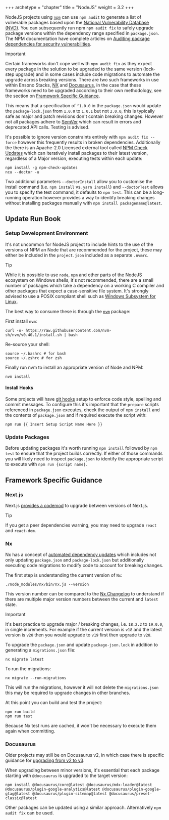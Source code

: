 +++
archetype = "chapter"
title = "NodeJS"
weight = 3.2
+++

NodeJS projects using [`npm`](https://npmjs.com/) can use `npm audit` to generate a list of vulnerable packages based upon the [National Vulnerability Database (NVD)](https://nvd.nist.gov/). You can subsequently run npm `npm audit fix` to safely upgrade package versions within the dependency range specified in `package.json`. The NPM documentation have complete articles on [Auditing package dependencies for security vulnerabilities](https://docs.npmjs.com/auditing-package-dependencies-for-security-vulnerabilities).

> [!IMPORTANT]
> Certain frameworks don't cope well with `npm audit fix` as they expect every package in the solution to be upgraded to the same version (lock-step upgrade) and in some cases include code migrations to automate the upgrade across breaking versions. There are two such frameworks in use within Ensono Stacks, [NX](https://nx.dev/) and [Docusaurus](https://docusaurus.io/), in the case that these frameworks need to be upgraded according to their own methodology, see the section on [Framework Specific Guidance](#framework-specific-guidance).

This means that a specification of `^1.0.0` in the `package.json` would update the `package-lock.json` from `1.0.0` to `1.0.1` but not `2.0.0`, this is typically safe as major and patch revisions don't contain breaking changes. However not all packages adhere to [SemVer](https://semver.org/) which can result in errors and deprecated API calls. Testing is advised.

It's possible to ignore version constraints entirely with `npm audit fix --force` however this frequently results in broken dependencies. Additionally the there is an Apache-2.0 Licensed external tool called [NPM Check Updates](https://www.npmjs.com/package/npm-check-updates) which can iteratively install packages to their latest version, regardless of a Major version, executing tests within each update:

```shell
npm install -g npm-check-updates
ncu --doctor -u
```

Two additional parameters `--doctorInstall` allow you to customise the install command (i.e. `npm install` vs. `yarn install`) and `--doctorTest` allows you to specify the test command, it defaults to `npm test`. This can be a long-running operation however provides a way to identify breaking changes without installing packages manually with `npm install packagename@latest`.

## Update Run Book

### Setup Development Environment

It's not uncommon for NodeJS project to include hints to the use of the versions of NPM an Node that are recommended for the project, these may either be included in the `project.json` included as a separate `.nvmrc`.

> [!TIP]
> While it is possible to use `node`, `npm` and other parts of the NodeJS ecosystem on Windows shells, it's not recommended, there are a small number of packages which take a dependency on a working C compiler and other packages that expect a case-sensitive file system. It's strongly advised to use a POSIX compliant shell such as [Windows Subsystem for Linux](https://learn.microsoft.com/en-us/windows/wsl/install).

The best way to consume these is through the [`nvm`](https://github.com/nvm-sh/nvm) package:

First install `nvm`:

```shell
curl -o- https://raw.githubusercontent.com/nvm-sh/nvm/v0.40.1/install.sh | bash
```

Re-source your shell:

```shell
source ~/.bashrc # for bash
source ~/.zshrc # for zsh
```

Finally run nvm to install an appropriate version of Node and NPM:

```shell
nvm install
```

#### Install Hooks

Some projects will have [git hooks](https://git-scm.com/book/en/v2/Customizing-Git-Git-Hooks) setup to enforce code style, spelling and commit messages. To configure this it's important that the `prepare` scripts referenced in `package.json` executes, check the output of `npm install` and the contents of `package.json` and if required execute the script with:

`npm run {{ Insert Setup Script Name Here }}`

### Update Packages

Before updating packages it's worth running `npm install` followed by `npm test` to ensure that the project builds correctly. If either of those commands you will likely need to inspect `package.json` to identify the appropriate script to execute with `npm run {script name}`.

## Framework Specific Guidance

### Next.js

Next.js [provides a codemod](https://nextjs.org/docs/app/guides/upgrading/version-15) to upgrade between versions of Next.js.

> [!TIP]
> If you get a peer dependencies warning, you may need to upgrade `react` and `react-dom`.

### Nx

Nx has a concept of [automated dependency updates](https://nx.dev/features/automate-updating-dependencies) which includes not only updating `package.json` and `package-lock.json` but additionally executing code migrations to modify code to account for breaking changes.

The first step is understanding the current version of `Nx`:

```shell
./node_modules/nx/bin/nx.js --version
```

This version number can be compared to the [Nx Changelog](https://nx.dev/changelog) to understand if there are multiple major version numbers between the current and `latest` state.

> [!IMPORTANT]
> It's best practice to upgrade major / breaking changes, i.e. `18.2.2` to `19.0.0`, in single increments. For example if the current version is `v18` and the latest version is `v20` then you would upgrade to `v19` first then upgrade to `v20`.

To upgrade the `package.json` and update `package-json.lock` in addition to generating a `migrations.json` file:

```shell
nx migrate latest
```

To run the migrations:

```shell
nx migrate --run-migrations
```

This will run the migrations, however it will not delete the `migrations.json` this may be required to upgrade changes in other branches.

At this point you can build and test the project:

```shell
npm run build
npm run test
```

Because Nx test runs are cached, it won't be necessary to execute them again when committing.

### Docusaurus

Older projects may still be on Docusaurus v2, in which case there is specific guidance for [upgrading from v2 to v3](https://docusaurus.io/docs/migration/v3).

When upgrading between minor versions, it's essential that each package starting with `@docusaurus` is upgraded to the target version:

```shell
npm install @docusaurus/core@latest @docusaurus/mdx-loader@latest @docusaurus/plugin-google-analytics@latest @docusaurus/plugin-google-gtag@latest @docusaurus/plugin-sitemap@latest @docusaurus/preset-classic@latest
```

Other packages can be updated using a similar approach. Alternatively `npm audit fix` can be used.
